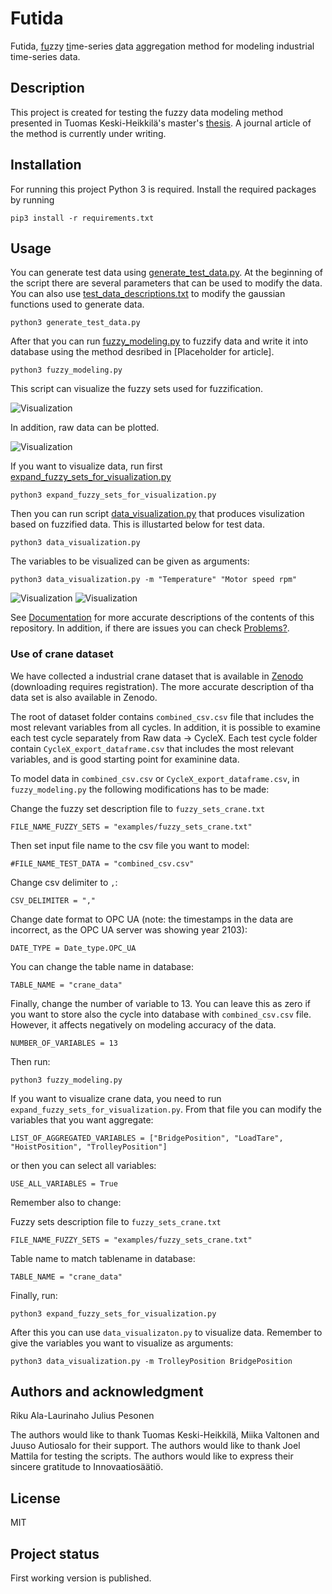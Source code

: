 # Futida
Futida, <ins>fu</ins>zzy <ins>ti</ins>me-series <ins>d</ins>ata <ins>a</ins>ggregation method for modeling industrial time-series data.

## Description
This project is created for testing the fuzzy data modeling method presented in Tuomas Keski-Heikkilä's master's [thesis](http://urn.fi/URN:NBN:fi:aalto-202109059012).
A journal article of the method is currently under writing.

## Installation
For running this project Python 3 is required. Install the required packages by running 

    pip3 install -r requirements.txt

## Usage
You can generate test data using [generate_test_data.py](generate_test_data.py). At the beginning of the script there are several parameters that can be used to modify the data. You can also use [test_data_descriptions.txt](examples/test_data_descriptions.txt) to modify the gaussian functions used to generate data.

    python3 generate_test_data.py

After that you can run [fuzzy_modeling.py](fuzzy_modeling.py) to fuzzify data and write it into database using the method desribed in [Placeholder for article].

    python3 fuzzy_modeling.py

This script can visualize the fuzzy sets used for fuzzification.

![Visualization](examples/figures/fuzzy_sets.png)

In addition, raw data can be plotted.

![Visualization](examples/figures/Visualization_of_crane_data_raw.png)

If you want to visualize data, run first [expand_fuzzy_sets_for_visualization.py](expand_fuzzy_sets_for_visualization.py)

    python3 expand_fuzzy_sets_for_visualization.py

Then you can run script [data_visualization.py](data_visualization.py) that produces visulization based on fuzzified data. This is illustarted below for test data.

    python3 data_visualization.py

The variables to be visualized can be given as arguments:

    python3 data_visualization.py -m "Temperature" "Motor speed rpm"

![Visualization](examples/figures/Visualization_of_crane_data_1.png)
![Visualization](examples/figures/Visualization_of_crane_data_2.png)

See [Documentation](Documentation.md) for more accurate descriptions of the contents of this repository. In addition, if there are issues you can check [Problems?](Documentation.md#problems).

### Use of crane dataset

We have collected a industrial crane dataset that is available in [Zenodo](https://doi.org/10.5281/zenodo.6787783) (downloading requires registration).
The more accurate description of tha data set is also available in Zenodo.

The root of dataset folder contains `combined_csv.csv` file that includes the most relevant variables from all cycles.
In addition, it is possible to examine each test cycle separately from Raw data -> CycleX. Each test cycle folder contain `CycleX_export_dataframe.csv` that includes the most relevant variables, and is good starting point for examinine data.

To model data in `combined_csv.csv` or `CycleX_export_dataframe.csv`, in `fuzzy_modeling.py` the following modifications has to be made:

Change the fuzzy set description file to `fuzzy_sets_crane.txt`

    FILE_NAME_FUZZY_SETS = "examples/fuzzy_sets_crane.txt"

Then set input file name to the csv file you want to model:

    #FILE_NAME_TEST_DATA = "combined_csv.csv"

Change csv delimiter to `,`:

    CSV_DELIMITER = ","

Change date format to OPC UA (note: the timestamps in the data are incorrect, as the OPC UA server was showing year 2103):

    DATE_TYPE = Date_type.OPC_UA

You can change the table name in database:

    TABLE_NAME = "crane_data"

Finally, change the number of variable to 13. You can leave this as zero if you want to store also the cycle into database with `combined_csv.csv` file. However, it affects negatively on modeling accuracy of the data.

    NUMBER_OF_VARIABLES = 13

Then run:

    python3 fuzzy_modeling.py

If you want to visualize crane data, you need to run `expand_fuzzy_sets_for_visualization.py`.
From that file you can modify the variables that you want aggregate:

    LIST_OF_AGGREGATED_VARIABLES = ["BridgePosition", "LoadTare", "HoistPosition", "TrolleyPosition"]

or then you can select all variables:

    USE_ALL_VARIABLES = True

Remember also to change:

Fuzzy sets description file to `fuzzy_sets_crane.txt`

    FILE_NAME_FUZZY_SETS = "examples/fuzzy_sets_crane.txt"

Table name to match tablename in database:

    TABLE_NAME = "crane_data"

Finally, run:

    python3 expand_fuzzy_sets_for_visualization.py

After this you can use `data_visualizaton.py` to visualize data. Remember to give the variables you want to visualize as arguments:

    python3 data_visualization.py -m TrolleyPosition BridgePosition


## Authors and acknowledgment
Riku Ala-Laurinaho
Julius Pesonen

The authors would like to thank Tuomas Keski-Heikkilä, Miika Valtonen and Juuso Autiosalo for their support.
The authors would like to thank Joel Mattila for testing the scripts.
The authors would like to express their sincere gratitude to Innovaatiosäätiö.

## License
MIT

## Project status
First working version is published.

